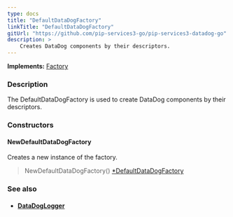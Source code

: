 ```yaml
---
type: docs
title: "DefaultDataDogFactory"
linkTitle: "DefaultDataDogFactory"
gitUrl: "https://github.com/pip-services3-go/pip-services3-datadog-go"
description: >
    Creates DataDog components by their descriptors.
---
```


**Implements:** [Factory](../../../components/build/factory)

### Description

The DefaultDataDogFactory is used to create DataDog components by their descriptors.  

### Constructors

#### NewDefaultDataDogFactory
Creates a new instance of the factory.

> NewDefaultDataDogFactory() [*DefaultDataDogFactory]()


### See also
- #### [DataDogLogger](../../log/datadog_logger)
